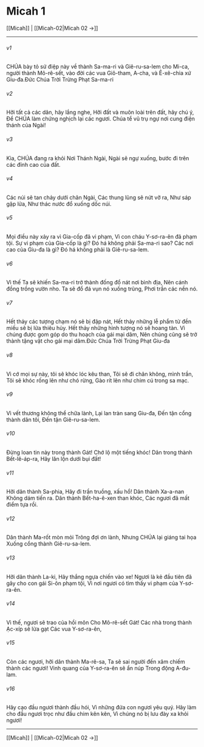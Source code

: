 # Micah 1

[[Micah]] | [[Micah-02|Micah 02 →]]
***



###### v1 
CHÚA bày tỏ sứ điệp này về thành Sa-ma-ri và Giê-ru-sa-lem cho Mi-ca, người thành Mô-rê-sết, vào đời các vua Giô-tham, A-cha, và Ê-xê-chia xứ Giu-đa.Đức Chúa Trời Trừng Phạt Sa-ma-ri 

###### v2 
Hỡi tất cả các dân, hãy lắng nghe, Hỡi đất và muôn loài trên đất, hãy chú ý, Để CHÚA làm chứng nghịch lại các ngươi. Chúa tể vũ trụ ngự nơi cung điện thánh của Ngài! 

###### v3 
Kìa, CHÚA đang ra khỏi Nơi Thánh Ngài, Ngài sẽ ngự xuống, bước đi trên các đỉnh cao của đất. 

###### v4 
Các núi sẽ tan chảy dưới chân Ngài, Các thung lũng sẽ nứt vỡ ra, Như sáp gặp lửa, Như thác nước đổ xuống dốc núi. 

###### v5 
Mọi điều này xảy ra vì Gia-cốp đã vi phạm, Vì con cháu Y-sơ-ra-ên đã phạm tội. Sự vi phạm của Gia-cốp là gì? Đó há không phải Sa-ma-ri sao? Các nơi cao của Giu-đa là gì? Đó há không phải là Giê-ru-sa-lem. 

###### v6 
Vì thế Ta sẽ khiến Sa-ma-ri trở thành đống đổ nát nơi bình địa, Nên cánh đồng trồng vườn nho. Ta sẽ đổ đá vụn nó xuống trũng, Phơi trần các nền nó. 

###### v7 
Hết thảy các tượng chạm nó sẽ bị đập nát, Hết thảy những lễ phẩm từ đền miếu sẽ bị lửa thiêu hủy. Hết thảy những hình tượng nó sẽ hoang tàn. Vì chúng được gom góp do thu hoạch của gái mại dâm, Nên chúng cũng sẽ trở thành tặng vật cho gái mại dâm.Đức Chúa Trời Trừng Phạt Giu-đa 

###### v8 
Vì cớ mọi sự này, tôi sẽ khóc lóc kêu than, Tôi sẽ đi chân không, mình trần, Tôi sẽ khóc rống lên như chó rừng, Gào rít lên như chim cú trong sa mạc. 

###### v9 
Vì vết thương không thể chữa lành, Lại lan tràn sang Giu-đa, Đến tận cổng thành dân tôi, Đến tận Giê-ru-sa-lem. 

###### v10 
Đừng loan tin này trong thành Gát! Chớ lộ một tiếng khóc! Dân trong thành Bết-lê-áp-ra, Hãy lăn lộn dưới bụi đất! 

###### v11 
Hỡi dân thành Sa-phia, Hãy đi trần truồng, xấu hổ! Dân thành Xa-a-nan Không dám tiến ra. Dân thành Bết-ha-ê-xen than khóc, Các ngươi đã mất điểm tựa rồi. 

###### v12 
Dân thành Ma-rốt mòn mỏi Trông đợi ơn lành, Nhưng CHÚA lại giáng tai họa Xuống cổng thành Giê-ru-sa-lem. 

###### v13 
Hỡi dân thành La-ki, Hãy thắng ngựa chiến vào xe! Ngươi là kẻ đầu tiên đã gây cho con gái Si-ôn phạm tội, Vì nơi ngươi có tìm thấy vi phạm của Y-sơ-ra-ên. 

###### v14 
Vì thế, ngươi sẽ trao của hồi môn Cho Mô-rê-sết Gát! Các nhà trong thành Ạc-xíp sẽ lừa gạt Các vua Y-sơ-ra-ên, 

###### v15 
Còn các ngươi, hỡi dân thành Ma-rê-sa, Ta sẽ sai người đến xâm chiếm thành các ngươi! Vinh quang của Y-sơ-ra-ên sẽ ẩn núp Trong động A-đu-lam. 

###### v16 
Hãy cạo đầu ngươi thành đầu hói, Vì những đứa con ngươi yêu quý. Hãy làm cho đầu ngươi trọc như đầu chim kên kên, Vì chúng nó bị lưu đày xa khỏi ngươi!

***
[[Micah]] | [[Micah-02|Micah 02 →]]
